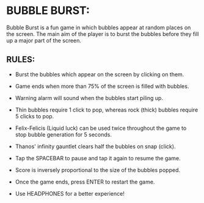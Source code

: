 # BUBBLE BURST:
Bubble Burst is a fun game in which bubbles appear at random places on the screen. The main aim of the player is to burst the bubbles before they fill up a major part of the screen.

## RULES:
- Burst the bubbles which appear on the screen by clicking on them.

- Game ends when more than 75% of the screen is filled with bubbles.

- Warning alarm will sound when the bubbles start piling up.

- Thin bubbles require 1 click to pop, whereas rock (thick) bubbles require 5 clicks to pop.

- Felix-Felicis (Liquid luck) can be used twice throughout the game to stop bubble generation for 5 seconds.

- Thanos' infinity gauntlet clears half the bubbles on snap (click).

- Tap the SPACEBAR to pause and tap it again to resume the game.

- Score is inversely proportional to the size of the bubbles popped.

- Once the game ends, press ENTER to restart the game.

- Use HEADPHONES for a better experience!
